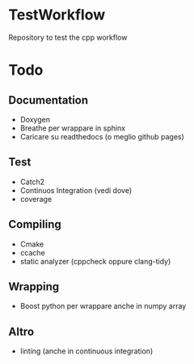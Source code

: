 # TestWorkflow
Repository to test the cpp workflow



# Todo

## Documentation

- Doxygen
- Breathe per wrappare in sphinx
- Caricare su readthedocs (o meglio github pages)

## Test

- Catch2
- Continuos Integration (vedi dove)
- coverage

## Compiling

- Cmake
- ccache
- static analyzer (cppcheck oppure clang-tidy)

## Wrapping

- Boost python  per wrappare anche in numpy array

## Altro
- linting (anche in continuous integration)
